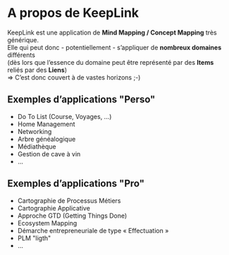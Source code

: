 A propos de KeepLink
==
KeepLink est une application de __Mind Mapping / Concept Mapping__ très générique.    
Elle qui peut donc - potentiellement - s’appliquer de __nombreux domaines__ différents   
(dès lors que l’essence du domaine peut être représenté par des __Items__ reliés par des __Liens__)   
=> C’est donc couvert à de vastes horizons ;-)

Exemples d’applications "Perso"
-
* Do To List (Course, Voyages, …)
* Home Management
* Networking
* Arbre généalogique
* Médiathèque
* Gestion de cave à vin
* ...

Exemples d’applications "Pro"
-
* Cartographie de Processus Métiers
* Cartographie Applicative
* Approche GTD (Getting Things Done)
* Ecosystem Mapping
* Démarche entrepreneuriale de type « Effectuation » 
* PLM "ligth"
* ...
